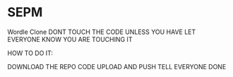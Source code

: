 # SEPM
Wordle Clone
DONT TOUCH THE CODE UNLESS YOU HAVE LET EVERYONE KNOW YOU ARE TOUCHING IT

HOW TO DO IT:

DOWNLOAD THE REPO
CODE
UPLOAD AND PUSH
TELL EVERYONE 
DONE

